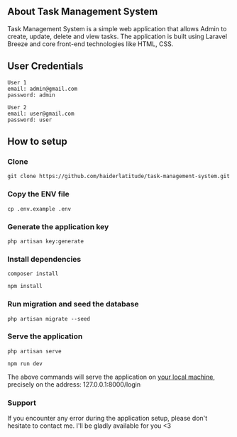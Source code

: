 ## About Task Management System

Task Management System is a simple web application that allows Admin to create, update, delete and view tasks.
The application is built using Laravel Breeze and core front-end technologies like HTML, CSS.

## User Credentials

```
User 1
email: admin@gmail.com
password: admin

User 2
email: user@gmail.com
password: user
```

## How to setup

### Clone

```shell
git clone https://github.com/haiderlatitude/task-management-system.git
```

### Copy the ENV file

```shell
cp .env.example .env
```

### Generate the application key

```shell
php artisan key:generate
```

### Install dependencies

```shell
composer install
```
```shell
npm install
```

### Run migration and seed the database

```shell
php artisan migrate --seed
```
### Serve the application

```shell
php artisan serve
```
```shell
npm run dev
```

The above commands will serve the application on [your local machine](http://localhost:8000/login),
precisely on the address: 127.0.0.1:8000/login

### Support

If you encounter any error during the application setup,
please don't hesitate to contact me.
I'll be gladly available for you <3
